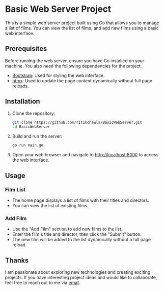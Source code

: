 # Basic Web Server Project

This is a simple web server project built using Go that allows you to manage a list of films. You can view the list of films, and add new films using a basic web interface.

## Prerequisites

Before running the web server, ensure you have Go installed on your machine. You also need the following dependencies for the project:

- [Bootstrap](https://getbootstrap.com): Used for styling the web interface.
- [htmx](https://htmx.org): Used to update the page content dynamically without full page reloads.

## Installation

1. Clone the repository:

   ```sh
   git clone https://github.com/ritikchawla/BasicWebServer.git
   cd BasicWebServer
   ```
  2.  Build and run the server:
      ```sh
      go run main.go
      ```
    
3.  Open your web browser and navigate to [http://localhost:8000](http://localhost:8000/) to access the web interface.
    

## Usage

### Film List

-   The home page displays a list of films with their titles and directors.
-   You can view the list of existing films.

### Add Film

-   Use the "Add Film" section to add new films to the list.
-   Enter the film's title and director, then click the "Submit" button.
-   The new film will be added to the list dynamically without a full page reload.
    

## Thanks
I am passionate about exploring new technologies and creating exciting projects. If you have interesting project ideas and would like to collaborate, feel free to reach out to me via [email](mailto:chawlaritik@gmail.com).